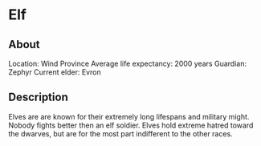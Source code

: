 # Elf

## About
Location: Wind Province
Average life expectancy: 2000 years
Guardian: Zephyr
Current elder: Evron

## Description
Elves are are known for their extremely long lifespans and military might. Nobody fights better then an elf soldier. Elves hold extreme hatred toward the dwarves, but are for the most part indifferent to the other races.